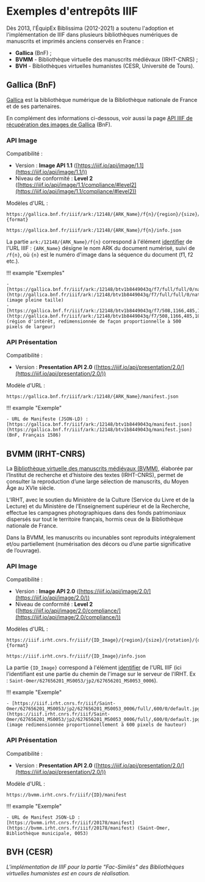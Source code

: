 # Exemples d'entrepôts IIIF

Dès 2013, l'ÉquipEx Biblissima (2012-2021) a soutenu l'adoption et l'implémentation de IIIF dans plusieurs bibliothèques numériques de manuscrits et imprimés anciens conservés en France : 

- **Gallica** (BnF) ;
- **BVMM** - Bibliothèque virtuelle des manuscrits médiévaux (IRHT-CNRS) ;
- **BVH** - Bibliothèques virtuelles humanistes (CESR, Université de Tours).

## Gallica (BnF)

[Gallica](http://gallica.bnf.fr) est la bibliothèque numérique de la Bibliothèque nationale de France et de ses partenaires.

En complément des informations ci-dessous, voir aussi la page [API IIIF de récupération des images de Gallica](https://api.bnf.fr/fr/api-iiif-de-recuperation-des-images-de-gallica) (BnF).

### API Image

Compatibilité :

- Version : **Image API 1.1** ([https://iiif.io/api/image/1.1](https://iiif.io/api/image/1.1/))
- Niveau de conformité : **Level 2** ([https://iiif.io/api/image/1.1/compliance/#level2](https://iiif.io/api/image/1.1/compliance/#level2))

Modèles d'URL :
 
``` title="Requête d'image :"
https://gallica.bnf.fr/iiif/ark:/12148/{ARK_Name}/f{n}/{region}/{size}/{rotation}/{quality}.{format}
```

``` title="Requête d'information sur l'image :"
https://gallica.bnf.fr/iiif/ark:/12148/{ARK_Name}/f{n}/info.json
```

La partie `ark:/12148/{ARK_Name}/f{n}` correspond à l'élément [identifier](https://iiif.io/api/image/2.1/#identifier) de l'URL IIIF : `{ARK_Name}` désigne le nom ARK du document numérisé, suivi de `/f{n}`, où `{n}` est le numéro d'image dans la séquence du document (f1, f2 etc.).

!!! example "Exemples"

    - [https://gallica.bnf.fr/iiif/ark:/12148/btv1b8449043q/f7/full/full/0/native.jpg](http://gallica.bnf.fr/iiif/ark:/12148/btv1b8449043q/f7/full/full/0/native.jpg) (image pleine taille)
    - [https://gallica.bnf.fr/iiif/ark:/12148/btv1b8449043q/f7/508,1166,485,1042/500,/0/native.jpg](http://gallica.bnf.fr/iiif/ark:/12148/btv1b8449043q/f7/508,1166,485,1042/500,/0/native.jpg) (région d'intérêt, redimensionnée de façon proportionnelle à 500 pixels de largeur)

### API Présentation

Compatibilité :

- Version : **Presentation API 2.0** ([https://iiif.io/api/presentation/2.0/](https://iiif.io/api/presentation/2.0/))

Modèle d'URL :

``` title="Requête d'un Manifeste :"
https://gallica.bnf.fr/iiif/ark:/12148/{ARK_Name}/manifest.json
```

!!! example "Exemple"

    - URL de Manifeste (JSON-LD) : [https://gallica.bnf.fr/iiif/ark:/12148/btv1b8449043q/manifest.json](https://gallica.bnf.fr/iiif/ark:/12148/btv1b8449043q/manifest.json) (BnF, Français 1586)


## BVMM (IRHT-CNRS)

La [Bibliothèque virtuelle des manuscrits médiévaux (BVMM)](https://bvmm.irht.cnrs.fr), élaborée par l’Institut de recherche et d’histoire des textes (IRHT-CNRS), permet de consulter la reproduction d’une large sélection de manuscrits, du Moyen Âge au XVIe siècle.

L’IRHT, avec le soutien du Ministère de la Culture (Service du Livre et de la Lecture) et du Ministère de l’Enseignement supérieur et de la Recherche, effectue les campagnes photographiques dans des fonds patrimoniaux dispersés sur tout le territoire français, hormis ceux de la Bibliothèque nationale de France.

Dans la BVMM, les manuscrits ou incunables sont reproduits intégralement et/ou partiellement (numérisation des décors ou d’une partie significative de l’ouvrage).

### API Image

Compatibilité :

- Version : **Image API 2.0** ([https://iiif.io/api/image/2.0/](https://iiif.io/api/image/2.0/))
- Niveau de conformité : **Level 2** ([https://iiif.io/api/image/2.0/compliance/](https://iiif.io/api/image/2.0/compliance/))

Modèles d'URL :

``` title="Requête d'image :"
https://iiif.irht.cnrs.fr/iiif/{ID_Image}/{region}/{size}/{rotation}/{quality}.{format}
```

``` title="Requête d'information sur l'image :"
https://iiif.irht.cnrs.fr/iiif/{ID_Image}/info.json
```

La partie `{ID_Image}` correspond à l'élément [identifier](https://iiif.io/api/image/2.1/#identifier) de l'URL IIIF (ici l'identifiant est une partie du chemin de l'image sur le serveur de l'IRHT. Ex : `Saint-Omer/627656201_MS0053/jp2/627656201_MS0053_0006`).

!!! example "Exemple"

    - [https://iiif.irht.cnrs.fr/iiif/Saint-Omer/627656201_MS0053/jp2/627656201_MS0053_0006/full/,600/0/default.jpg](https://iiif.irht.cnrs.fr/iiif/Saint-Omer/627656201_MS0053/jp2/627656201_MS0053_0006/full/,600/0/default.jpg) (image redimensionnée proportionnellement à 600 pixels de hauteur)

### API Présentation

Compatibilité :

- Version : **Presentation API 2.0** ([https://iiif.io/api/presentation/2.0/](https://iiif.io/api/presentation/2.0/))

Modèle d'URL : 

``` title="Requête d'un Manifeste :"
https://bvmm.irht.cnrs.fr/iiif/{ID}/manifest
```

!!! example "Exemple"

    - URL de Manifest JSON-LD : [https://bvmm.irht.cnrs.fr/iiif/20178/manifest](https://bvmm.irht.cnrs.fr/iiif/20178/manifest) (Saint-Omer, Bibliothèque municipale, 0053)


## BVH (CESR)

_L'implémentation de IIIF pour la partie "Fac-Similés" des Bibliothèques virtuelles humanistes est en cours de réalisation._